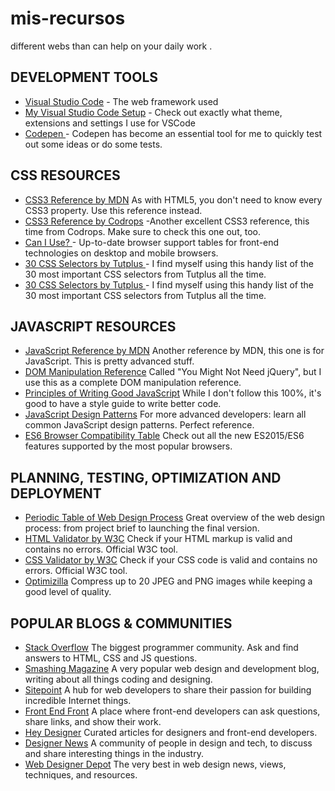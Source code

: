 # mis-recursos
different webs than can help on your daily work .

## DEVELOPMENT TOOLS

* [Visual Studio Code](https://code.visualstudio.com/) - The web framework used
* [My Visual Studio Code Setup](https://github.com/frontendbcn/mis-recursos/blob/master/vscode%20setup.md) - Check out exactly what theme, extensions and settings I use for VSCode
* [Codepen ](https://codepen.io/) - Codepen has become an essential tool for me to quickly test out some ideas or do some tests. 



## CSS RESOURCES

* [CSS3 Reference by MDN](https://developer.mozilla.org/en-US/docs/Web/CSS/Reference) As with HTML5, you don't need to know every CSS3 property. Use this reference instead.
* [CSS3 Reference by Codrops](https://tympanus.net/codrops/css_reference/) -Another excellent CSS3 reference, this time from Codrops. Make sure to check this one out, too.
* [Can I Use? ](https://caniuse.com/) - Up-to-date browser support tables for front-end technologies on desktop and mobile browsers.
* [30 CSS Selectors by Tutplus ](https://code.tutsplus.com/tutorials/the-30-css-selectors-you-must-memorize--net-16048) - I find myself using this handy list of the 30 most important CSS selectors from Tutplus all the time.
* [30 CSS Selectors by Tutplus ](https://code.tutsplus.com/tutorials/the-30-css-selectors-you-must-memorize--net-16048) - I find myself using this handy list of the 30 most important CSS selectors from Tutplus all the time.



## JAVASCRIPT RESOURCES

* [JavaScript Reference by MDN](https://developer.mozilla.org/en-US/docs/Web/JavaScript/Reference) Another reference by MDN, this one is for JavaScript. This is pretty advanced stuff.
* [DOM Manipulation Reference](http://youmightnotneedjquery.com/) Called "You Might Not Need jQuery", but I use this as a complete DOM manipulation reference.
* [Principles of Writing Good JavaScript](https://github.com/rwaldron/idiomatic.js) While I don't follow this 100%, it's good to have a style guide to write better code.
* [JavaScript Design Patterns](https://addyosmani.com/resources/essentialjsdesignpatterns/book/) For more advanced developers: learn all common JavaScript design patterns. Perfect reference.
* [ES6 Browser Compatibility Table](https://kangax.github.io/compat-table/es6/) Check out all the new ES2015/ES6 features supported by the most popular browsers.

## PLANNING, TESTING, OPTIMIZATION AND DEPLOYMENT

* [Periodic Table of Web Design Process](https://www.newdesigngroup.ca/website-design/web-design-process-infographic/) Great overview of the web design process: from project brief to launching the final version.
* [HTML Validator by W3C](https://validator.w3.org/) Check if your HTML markup is valid and contains no errors. Official W3C tool.
* [CSS Validator by W3C](https://jigsaw.w3.org/css-validator/) Check if your CSS code is valid and contains no errors. Official W3C tool.
* [Optimizilla](http://optimizilla.com/) Compress up to 20 JPEG and PNG images while keeping a good level of quality.




## POPULAR BLOGS & COMMUNITIES

* [Stack Overflow](https://stackoverflow.com/) The biggest programmer community. Ask and find answers to HTML, CSS and JS questions.
* [Smashing Magazine](https://stackoverflow.com/) A very popular web design and development blog, writing about all things coding and designing.
* [Sitepoint](http://www.sitepoint.com/) A hub for web developers to share their passion for building incredible Internet things.
* [Front End Front](https://frontendfront.com/) A place where front-end developers can ask questions, share links, and show their work.
* [Hey Designer](https://heydesigner.com/) Curated articles for designers and front-end developers.
* [Designer News](https://www.designernews.co/) A community of people in design and tech, to discuss and share interesting things in the industry.
* [Web Designer Depot](https://www.webdesignerdepot.com/) The very best in web design news, views, techniques, and resources.

